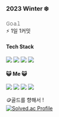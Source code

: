 <h3> 2023 Winter ❄️</h3>

𝙶𝚘𝚊𝚕<br>
⚡ 1일 1커밋

    
<h4>Tech Stack</h4>
<span><img src="https://img.shields.io/badge/JavaScript-F7DF1E?style=flat-square&logo=JavaScript&logoColor=white"><span>
<span><img src="https://img.shields.io/badge/MySQL-4479A1?style=flat-square&logo=MySQL&logoColor=white"></span>
<img src="https://img.shields.io/badge/css-1572B6?style=flat-square&logo=css3&logoColor=white"/></a>
<span><img src="https://img.shields.io/badge/C++-00599C?style=flat-square&logo=Cplusplus&logoColor=white"></span>

<h4>😺 Me 😺</h4>
<a href="https://url.kr/49rxa2" target="_blank"><img src="https://img.shields.io/badge/Blog-2e3338?style=flat-square&logo=Notion&logoColor=white"/></a>
<a href="https://www.instagram.com/_uyouu" target="_blank"><img src="https://img.shields.io/badge/_uyouu-FB3958?style=flat-square&logo=Instagram&logoColor=white"/></a>
<span><img src="https://img.shields.io/badge/eeheueklf-EA4335?style=flat-square&logo=Gmail&logoColor=white"/></span>
<a href="https://velog.io/@eeheueklf"><img src="https://img.shields.io/badge/hamrang-20C997?style=flat-square&logo=Velog&logoColor=white"/></a>
<br> 

🪙골드를 향해서 !<br>
[![Solved.ac Profile](http://mazassumnida.wtf/api/v2/generate_badge?boj=eeheueklf)](https://solved.ac/eeheueklf)
    
